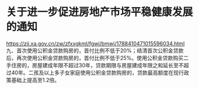 # 关于进一步促进房地产市场平稳健康发展的通知
https://zjj.xa.gov.cn/zw/zfxxgkml/fgwj/bmwj/1788410471015596034.html
九、首次使用公积金贷款购房的，首付比例不低于20%；结清首次公积金贷款后，再次使用公积金贷款购房的，首付比例不低于25%。使用公积金贷款购买二手住房的，房屋建成年限不超过30年，贷款期限与房屋建成年限之和延长至不超过40年。二孩及以上多子女家庭使用公积金贷款购房的，贷款最高额度在现行政策基础上提高至1.2倍。
